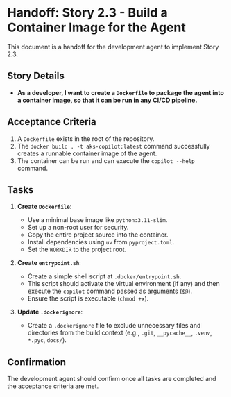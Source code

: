 # Handoff: Story 2.3 - Build a Container Image for the Agent

This document is a handoff for the development agent to implement Story 2.3.

## Story Details

- **As a developer, I want to create a `Dockerfile` to package the agent into a container image, so that it can be run in any CI/CD pipeline.**

## Acceptance Criteria

1.  A `Dockerfile` exists in the root of the repository.
2.  The `docker build . -t aks-copilot:latest` command successfully creates a runnable container image of the agent.
3.  The container can be run and can execute the `copilot --help` command.

## Tasks

1.  **Create `Dockerfile`**:

    - Use a minimal base image like `python:3.11-slim`.
    - Set up a non-root user for security.
    - Copy the entire project source into the container.
    - Install dependencies using `uv` from `pyproject.toml`.
    - Set the `WORKDIR` to the project root.

2.  **Create `entrypoint.sh`**:

    - Create a simple shell script at `.docker/entrypoint.sh`.
    - This script should activate the virtual environment (if any) and then execute the `copilot` command passed as arguments (`$@`).
    - Ensure the script is executable (`chmod +x`).

3.  **Update `.dockerignore`**:
    - Create a `.dockerignore` file to exclude unnecessary files and directories from the build context (e.g., `.git`, `__pycache__`, `.venv`, `*.pyc`, `docs/`).

## Confirmation

The development agent should confirm once all tasks are completed and the acceptance criteria are met.
